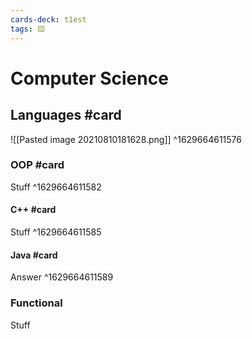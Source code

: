 ```yaml
---
cards-deck: t1est
tags: 🟨️
---
```



# Computer Science

## Languages #card
![[Pasted image 20210810181628.png]]
^1629664611576

### OOP #card
Stuff
^1629664611582

#### C++ #card
Stuff
^1629664611585

#### Java #card
Answer
^1629664611589

### Functional
Stuff
